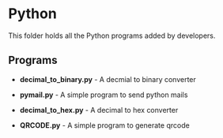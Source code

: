 # Python

  This folder holds all the Python programs added by developers. 


## Programs

- **decimal_to_binary.py** - A decmial to binary converter

- **pymail.py** - A simple program to send python mails

- **decimal_to_hex.py** - A decimal to hex converter

- **QRCODE.py** - A simple program to generate qrcode


